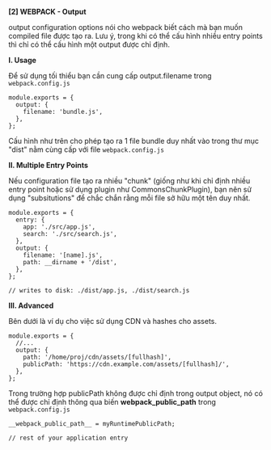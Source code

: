 **[2] WEBPACK - Output**

output configuration options nói cho webpack biết cách mà bạn muốn compiled file được tạo ra. Lưu ý, trong khi có thể cấu hình nhiều entry points thì chỉ có thể cấu hình một output được chỉ định.

**I. Usage**

Để sử dụng tối thiểu bạn cần cung cấp output.filename trong `webpack.config.js`
```
module.exports = {
  output: {
    filename: 'bundle.js',
  },
};

```
Cấu hình như trên cho phép tạo ra 1 file bundle duy nhất vào trong thư mục "dist" nằm cùng cấp với file `webpack.config.js`

**II. Multiple Entry Points**

Nếu configuration file tạo ra nhiều "chunk" (giống như khi chỉ định nhiều entry point hoặc sử dụng plugin như CommonsChunkPlugin), bạn nên sử dụng "subsitutions" để chắc chắn rằng mỗi file sở hữu một tên duy nhất.

```
module.exports = {
  entry: {
    app: './src/app.js',
    search: './src/search.js',
  },
  output: {
    filename: '[name].js',
    path: __dirname + '/dist',
  },
};

// writes to disk: ./dist/app.js, ./dist/search.js
```

**III. Advanced**

Bên dưới là ví dụ cho việc sử dụng CDN và hashes cho assets.

```
module.exports = {
  //...
  output: {
    path: '/home/proj/cdn/assets/[fullhash]',
    publicPath: 'https://cdn.example.com/assets/[fullhash]/',
  },
};

```
Trong trường hợp publicPath không được chỉ định trong output object, nó có thể được chỉ định thông qua biến __webpack_public_path__ trong `webpack.config.js`
```
__webpack_public_path__ = myRuntimePublicPath;

// rest of your application entry
```
